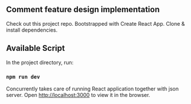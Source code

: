 ## Comment feature design implementation

Check out this project repo. Bootstrapped with Create React App.
Clone & install dependencies.

## Available Script

In the project directory, run:

### `npm run dev`

Concurrently takes care of running React application together with json server. Open [http://localhost:3000](http://localhost:3000) to view it in the browser.

